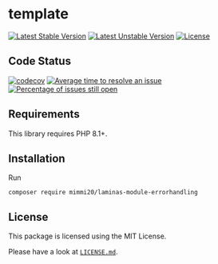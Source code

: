 # template

[![Latest Stable Version](https://poser.pugx.org/mimmi20/laminas-module-errorhandling/v/stable?format=flat-square)](https://packagist.org/packages/mimmi20/laminas-module-errorhandling)
[![Latest Unstable Version](https://poser.pugx.org/mimmi20/laminas-module-errorhandling/v/unstable?format=flat-square)](https://packagist.org/packages/mimmi20/laminas-module-errorhandling)
[![License](https://poser.pugx.org/mimmi20/laminas-module-errorhandling/license?format=flat-square)](https://packagist.org/packages/mimmi20/laminas-module-errorhandling)

## Code Status

[![codecov](https://codecov.io/gh/mimmi20/laminas-module-errorhandling/branch/master/graph/badge.svg)](https://codecov.io/gh/mimmi20/laminas-module-errorhandling)
[![Average time to resolve an issue](http://isitmaintained.com/badge/resolution/mimmi20/laminas-module-errorhandling.svg)](http://isitmaintained.com/project/mimmi20/laminas-module-errorhandling "Average time to resolve an issue")
[![Percentage of issues still open](http://isitmaintained.com/badge/open/mimmi20/laminas-module-errorhandling.svg)](http://isitmaintained.com/project/mimmi20/laminas-module-errorhandling "Percentage of issues still open")

## Requirements

This library requires PHP 8.1+.

## Installation

Run

```shell
composer require mimmi20/laminas-module-errorhandling
```

## License

This package is licensed using the MIT License.

Please have a look at [`LICENSE.md`](LICENSE.md).
